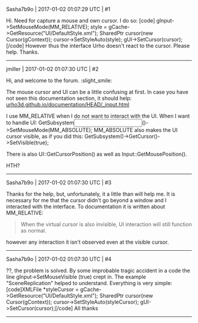 Sasha7b9o | 2017-01-02 01:07:29 UTC | #1

Hi. Need for capture a mouse and own cursor.
I do so:
[code]    gInput->SetMouseMode(MM_RELATIVE);
    style = gCache->GetResource<XMLFile>("UI/DefaultStyle.xml");
    SharedPtr<Cursor> cursor(new Cursor(gContext));
    cursor->SetStyleAuto(style);
    gUI->SetCursor(cursor);[/code]
However thus the interface Urho doesn't react to the cursor.
Please help. Thanks.

-------------------------

jmiller | 2017-01-02 01:07:30 UTC | #2

Hi, and welcome to the forum. :slight_smile:

The mouse cursor and UI can be a little confusing at first.
In case you have not seen this documentation section, it should help:
[urho3d.github.io/documentation/HEAD/_input.html](http://urho3d.github.io/documentation/HEAD/_input.html)

I use MM_RELATIVE when I do not want to interact with the UI.
When I want to handle UI:
GetSubsystem<Input>()->SetMouseMode(MM_ABSOLUTE);
MM_ABSOLUTE also makes the UI cursor visible, as if you did this:
GetSubsystem<UI>()->GetCursor()->SetVisible(true);

There is also UI::GetCursorPosition() as well as Input::GetMousePosition().

HTH?

-------------------------

Sasha7b9o | 2017-01-02 01:07:30 UTC | #3

Thanks for the help, but, unfortunately, it a little than will help me.
It is necessary for me that the cursor didn't go beyond a window and I interacted with the interface.
To documentation it is written about MM_RELATIVE: 
> When the virtual cursor is also invisible, UI interaction will still function as normal.

however any interaction it isn't observed even at the visible cursor.

-------------------------

Sasha7b9o | 2017-01-02 01:07:30 UTC | #4

??, the problem is solved.
By some improbable tragic accident in a code the line gInput->SetMouseVisible (true) crept in.
The example "SceneReplication" helped to understand. Everything is very simple:
[code]XMLFile *styleCursor = gCache->GetResource<XMLFile>("UI/DefaultStyle.xml");
    SharedPtr<Cursor> cursor(new Cursor(gContext));
    cursor->SetStyleAuto(styleCursor);
    gUI->SetCursor(cursor);[/code]
All thanks

-------------------------

